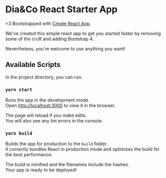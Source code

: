 Dia&Co React Starter App
========================

<3 Bootstrapped with [Create React App](https://github.com/facebook/create-react-app).

We've created this simple react app to get you started faster by removing some of the cruft and adding Bootstrap 4. 

Nevertheless, you're welcome to use anything you want!

## Available Scripts

In the project directory, you can run:

### `yarn start`

Runs the app in the development mode.<br />
Open [http://localhost:3000](http://localhost:3000) to view it in the browser.

The page will reload if you make edits.<br />
You will also see any lint errors in the console.

### `yarn build`

Builds the app for production to the `build` folder.<br />
It correctly bundles React in production mode and optimizes the build for the best performance.

The build is minified and the filenames include the hashes.<br />
Your app is ready to be deployed!
